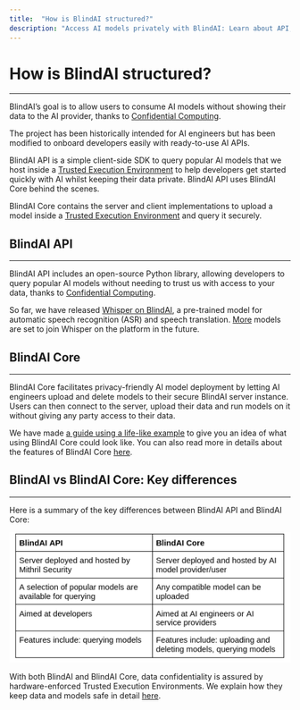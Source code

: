 ```yaml
---
title:  "How is BlindAI structured?"
description: "Access AI models privately with BlindAI: Learn about API, Whisper integration, and secure model deployment with BlindAI Core."
---
```


# How is BlindAI structured?
________________

BlindAI’s goal is to allow users to consume AI models without showing their data to the AI provider, thanks to [Confidential Computing](confidential_computing.md).

The project has been historically intended for AI engineers but has been modified to onboard developers easily with ready-to-use AI APIs.

BlindAI API is a simple client-side SDK to query popular AI models that we host inside a [Trusted Execution Environment](confidential_computing.md) to help developers get started quickly with AI whilst keeping their data private. BlindAI API uses BlindAI Core behind the scenes.

BlindAI Core contains the server and client implementations to upload a model inside a [Trusted Execution Environment](confidential_computing.md) and query it securely.

## BlindAI API
__________________________

BlindAI API includes an open-source Python library, allowing developers to query popular AI models without needing to trust us with access to your data, thanks to [Confidential Computing](confidential_computing.md). 

So far, we have released [Whisper on BlindAI](quick-tour.ipynb), a pre-trained model for automatic speech recognition (ASR) and speech translation. [More](../tutorials/api/coming_soon.md) models are set to join Whisper on the platform in the future.

## BlindAI Core
________________________________

BlindAI Core facilitates privacy-friendly AI model deployment by letting AI engineers upload and delete models to their secure BlindAI server instance. Users can then connect to the server, upload their data and run models on it without giving any party access to their data.

We have made [a guide using a life-like example](../how-to-guides/covid_net_confidential.ipynb) to give you an idea of what using BlindAI Core could look like. You can also read more in details about the features of BlindAI Core [here](../concepts/BlindAI_Core.md). 


## BlindAI vs BlindAI Core: Key differences
__________________________________________________________

Here is a summary of the key differences between BlindAI API and BlindAI Core:

![BlindAI API vs Core](../../assets/blindai_core_table.png)

With both BlindAI and BlindAI Core, data confidentiality is assured by hardware-enforced Trusted Execution Environments. We explain how they keep data and models safe in detail [here](confidential_computing.md).
